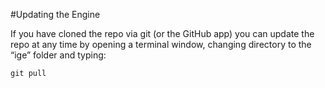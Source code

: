 #Updating the Engine

If you have cloned the repo via git (or the GitHub app) you can update the repo at any time by opening a terminal window, changing directory to the “ige” folder and typing:

    git pull